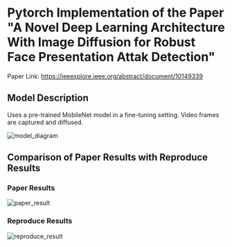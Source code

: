 # Pytorch Implementation of the Paper "A Novel Deep Learning Architecture With Image Diffusion for Robust Face Presentation Attak Detection"

Paper Link: https://ieeexplore.ieee.org/abstract/document/10149339

## Model Description
Uses a pre-trained MobileNet model in a fine-tuning setting. Video frames are captured and diffused.

![model_diagram](https://github.com/tahahasanmasood/Face-PAD-transfer-learning-diffusion/assets/154991329/f9fa829a-2c32-4a9e-b50f-6b3379aa7600)

## Comparison of Paper Results with Reproduce Results
### Paper Results
![paper_result](https://github.com/tahahasanmasood/Face-PAD-transfer-learning-diffusion/assets/154991329/a2d71194-48d4-4c63-8ceb-d4fbbae325f3)

### Reproduce Results
![reproduce_result](https://github.com/tahahasanmasood/Face-PAD-transfer-learning-diffusion/assets/154991329/8925e291-920c-4872-9ffb-28d78cb86753)

